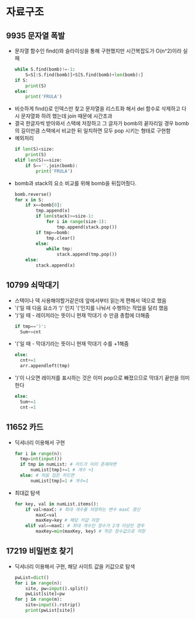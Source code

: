 # 자료구조
## 9935 문자열 폭발
* 문자열 함수인 find()와 슬라이싱을 통해 구현했지만 시간복잡도가 O(n^2)이라 실패
  ```python
  while S.find(bomb)!=-1:
      S=S[:S.find(bomb)]+S[S.find(bomb)+len(bomb):]
  if S:
      print(S)
  else:
      print('FRULA') 
  ```
* 비슷하게 find()로 인덱스만 찾고 문자열을 리스트화 해서 del 함수로 삭제하고 다시 문자열화 하려 했는데 join 때문에 시간초과
* 결국 한글자씩 받아와서 스택에 저장하고 그 글자가 bomb의 끝자리일 경우 bomb의 길이만큼 스택에서 비교한 뒤 일치하면 모두 pop 시키는 형태로 구현함
* 예외처리
  ```python
  if len(S)<size:
      print(S)
  elif len(S)==size:
      if S==''.join(bomb):
          print('FRULA')
  ```
* bomb과 stack의 요소 비교를 위해 bomb을 뒤집어줬다.
  ```python
  bomb.reverse()
  for x in S:
      if x==bomb[0]:
          tmp.append(x)
          if len(stack)>=size-1:
              for i in range(size-1):
                  tmp.append(stack.pop())
          if tmp==bomb:
              tmp.clear()
          else:
              while tmp:
                  stack.append(tmp.pop())
      else:
          stack.append(x)  
  ```
## 10799 쇠막대기
* 스택이나 덱 사용해야할거같은데 앞에서부터 읽는게 편해서 덱으로 했음
* '('일 때 다음 요소가 ')' 인지 '('인지를 나눠서 수행하는 작업을 달리 했음
* ')'일 때 - 레이저라는 뜻이니 현재 막대기 수 만큼 총합에 더해줌
  ```python
  if tmp==')':
    Sum+=cnt
  ```
* '('일 때 - 막대기라는 뜻이니 현재 막대기 수를 +1해줌
  ```python
  else:
    cnt+=1
    arr.appendleft(tmp)
  ```
* ')'이 나오면 레이저를 표시하는 것은 이미 pop으로 빠졌으므로 막대기 끝만을 의미한다
  ```python
  else:
    Sum+=1
    cnt-=1 
  ```

## 11652 카드
* 딕셔너리 이용해서 구현
  ```python
  for i in range(n):
    tmp=int(input())
    if tmp in numList: # 카드가 이미 존재하면
        numList[tmp]+=1 # 개수 +1
    else: # 처음 집은 카드면
        numList[tmp]=1 # 개수=1
  ```
* 최대값 탐색
  ```python
  for key, val in numList.items():
      if val>maxC: # 최대 개수를 저장하는 변수 maxC 갱신
          maxC=val
          maxKey=key # 해당 키값 저장
      elif val==maxC: # 최대 개수인 정수가 2개 이상인 경우
          maxKey=min(maxKey, key) # 작은 정수값으로 저장
  ```
## 17219 비밀번호 찾기
* 딕셔너리 이용해서 구현, 해당 사이트 값을 키값으로 탐색
  ```python
  pwList=dict()
  for i in range(n):
      site, pw=input().split()
      pwList[site]=pw
  for j in range(m):
      site=input().rstrip()
      print(pwList[site])
  ```